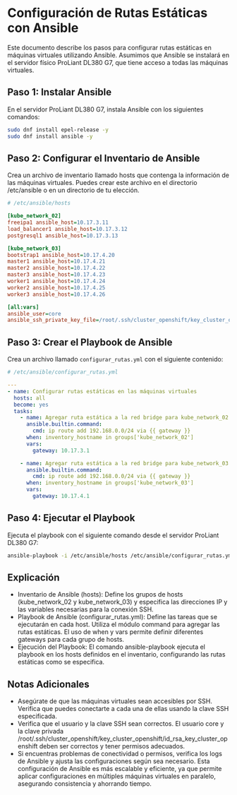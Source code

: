# Configuración de Rutas Estáticas con Ansible

Este documento describe los pasos para configurar rutas estáticas en máquinas virtuales utilizando Ansible. Asumimos que Ansible se instalará en el servidor físico ProLiant DL380 G7, que tiene acceso a todas las máquinas virtuales.

## Paso 1: Instalar Ansible

En el servidor ProLiant DL380 G7, instala Ansible con los siguientes comandos:

```bash
sudo dnf install epel-release -y
sudo dnf install ansible -y
```


## Paso 2: Configurar el Inventario de Ansible
Crea un archivo de inventario llamado hosts que contenga la información de las máquinas virtuales. Puedes crear este archivo en el directorio /etc/ansible o en un directorio de tu elección.

```ini
# /etc/ansible/hosts

[kube_network_02]
freeipa1 ansible_host=10.17.3.11
load_balancer1 ansible_host=10.17.3.12
postgresql1 ansible_host=10.17.3.13

[kube_network_03]
bootstrap1 ansible_host=10.17.4.20
master1 ansible_host=10.17.4.21
master2 ansible_host=10.17.4.22
master3 ansible_host=10.17.4.23
worker1 ansible_host=10.17.4.24
worker2 ansible_host=10.17.4.25
worker3 ansible_host=10.17.4.26

[all:vars]
ansible_user=core
ansible_ssh_private_key_file=/root/.ssh/cluster_openshift/key_cluster_openshift/id_rsa_key_cluster_openshift
```

## Paso 3: Crear el Playbook de Ansible

Crea un archivo llamado `configurar_rutas.yml` con el siguiente contenido:


```yaml
# /etc/ansible/configurar_rutas.yml

---
- name: Configurar rutas estáticas en las máquinas virtuales
  hosts: all
  become: yes
  tasks:
    - name: Agregar ruta estática a la red bridge para kube_network_02
      ansible.builtin.command:
        cmd: ip route add 192.168.0.0/24 via {{ gateway }}
      when: inventory_hostname in groups['kube_network_02']
      vars:
        gateway: 10.17.3.1

    - name: Agregar ruta estática a la red bridge para kube_network_03
      ansible.builtin.command:
        cmd: ip route add 192.168.0.0/24 via {{ gateway }}
      when: inventory_hostname in groups['kube_network_03']
      vars:
        gateway: 10.17.4.1
```
## Paso 4: Ejecutar el Playbook

Ejecuta el playbook con el siguiente comando desde el servidor ProLiant DL380 G7:

```bash
ansible-playbook -i /etc/ansible/hosts /etc/ansible/configurar_rutas.yml
```


## Explicación

- Inventario de Ansible (hosts): Define los grupos de hosts (kube_network_02 y kube_network_03) y especifica las direcciones IP y las variables necesarias para la conexión SSH.
- Playbook de Ansible (configurar_rutas.yml): Define las tareas que se ejecutarán en cada host. Utiliza el módulo command para agregar las rutas estáticas. El uso de when y vars permite definir diferentes gateways para cada grupo de hosts.
- Ejecución del Playbook: El comando ansible-playbook ejecuta el playbook en los hosts definidos en el inventario, configurando las rutas estáticas como se especifica.

## Notas Adicionales

- Asegúrate de que las máquinas virtuales sean accesibles por SSH. Verifica que puedes conectarte a cada una de ellas usando la clave SSH especificada.
- Verifica que el usuario y la clave SSH sean correctos. El usuario core y la clave privada /root/.ssh/cluster_openshift/key_cluster_openshift/id_rsa_key_cluster_openshift deben ser correctos y tener permisos adecuados.
- Si encuentras problemas de conectividad o permisos, verifica los logs de Ansible y ajusta las configuraciones según sea necesario.
Esta configuración de Ansible es más escalable y eficiente, ya que permite aplicar configuraciones en múltiples máquinas virtuales en paralelo, asegurando consistencia y ahorrando tiempo.
